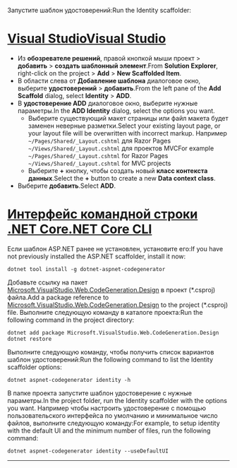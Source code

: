 <span data-ttu-id="ccb41-101">Запустите шаблон удостоверений:</span><span class="sxs-lookup"><span data-stu-id="ccb41-101">Run the Identity scaffolder:</span></span>

# <a name="visual-studiotabvisual-studio"></a>[<span data-ttu-id="ccb41-102">Visual Studio</span><span class="sxs-lookup"><span data-stu-id="ccb41-102">Visual Studio</span></span>](#tab/visual-studio)

* <span data-ttu-id="ccb41-103">Из **обозревателе решений**, правой кнопкой мыши проект > **добавить** > **создать шаблонный элемент**.</span><span class="sxs-lookup"><span data-stu-id="ccb41-103">From **Solution Explorer**, right-click on the project > **Add** > **New Scaffolded Item**.</span></span>
* <span data-ttu-id="ccb41-104">В области слева от **Добавление шаблона** диалоговое окно, выберите **удостоверений** > **добавить**.</span><span class="sxs-lookup"><span data-stu-id="ccb41-104">From the left pane of the **Add Scaffold** dialog, select **Identity** > **ADD**.</span></span>
* <span data-ttu-id="ccb41-105">В **удостоверение ADD** диалоговое окно, выберите нужные параметры.</span><span class="sxs-lookup"><span data-stu-id="ccb41-105">In the **ADD Identity** dialog, select the options you want.</span></span>
  * <span data-ttu-id="ccb41-106">Выберите существующий макет страницы или файл макета будет заменен неверные разметки.</span><span class="sxs-lookup"><span data-stu-id="ccb41-106">Select your existing layout page, or your layout file will be overwritten with incorrect markup.</span></span> <span data-ttu-id="ccb41-107">Например `~/Pages/Shared/_Layout.cshtml` для Razor Pages `~/Views/Shared/_Layout.cshtml` для проектов MVC</span><span class="sxs-lookup"><span data-stu-id="ccb41-107">For example `~/Pages/Shared/_Layout.cshtml` for Razor Pages `~/Views/Shared/_Layout.cshtml` for MVC projects</span></span>
  * <span data-ttu-id="ccb41-108">Выберите **+** кнопку, чтобы создать новый **класс контекста данных**.</span><span class="sxs-lookup"><span data-stu-id="ccb41-108">Select the **+** button to create a new **Data context class**.</span></span>
* <span data-ttu-id="ccb41-109">Выберите **добавить**.</span><span class="sxs-lookup"><span data-stu-id="ccb41-109">Select **ADD**.</span></span>

# <a name="net-core-clitabnetcore-cli"></a>[<span data-ttu-id="ccb41-110">Интерфейс командной строки .NET Core</span><span class="sxs-lookup"><span data-stu-id="ccb41-110">.NET Core CLI</span></span>](#tab/netcore-cli)

<span data-ttu-id="ccb41-111">Если шаблон ASP.NET ранее не установлен, установите его:</span><span class="sxs-lookup"><span data-stu-id="ccb41-111">If you have not previously installed the ASP.NET scaffolder, install it now:</span></span>

```cli
dotnet tool install -g dotnet-aspnet-codegenerator
```

<span data-ttu-id="ccb41-112">Добавьте ссылку на пакет [Microsoft.VisualStudio.Web.CodeGeneration.Design](https://www.nuget.org/packages/Microsoft.VisualStudio.Web.CodeGeneration.Design/) в проект (\*.csproj) файла.</span><span class="sxs-lookup"><span data-stu-id="ccb41-112">Add a package reference to [Microsoft.VisualStudio.Web.CodeGeneration.Design](https://www.nuget.org/packages/Microsoft.VisualStudio.Web.CodeGeneration.Design/) to the project (\*.csproj) file.</span></span> <span data-ttu-id="ccb41-113">Выполните следующую команду в каталоге проекта:</span><span class="sxs-lookup"><span data-stu-id="ccb41-113">Run the following command in the project directory:</span></span>

```cli
dotnet add package Microsoft.VisualStudio.Web.CodeGeneration.Design
dotnet restore
```

<span data-ttu-id="ccb41-114">Выполните следующую команду, чтобы получить список вариантов шаблон удостоверений:</span><span class="sxs-lookup"><span data-stu-id="ccb41-114">Run the following command to list the Identity scaffolder options:</span></span>

```cli
dotnet aspnet-codegenerator identity -h
```

<span data-ttu-id="ccb41-115">В папке проекта запустите шаблон удостоверение с нужные параметры.</span><span class="sxs-lookup"><span data-stu-id="ccb41-115">In the project folder, run the Identity scaffolder with the options you want.</span></span> <span data-ttu-id="ccb41-116">Например чтобы настроить удостоверение с помощью пользовательского интерфейса по умолчанию и минимальное число файлов, выполните следующую команду:</span><span class="sxs-lookup"><span data-stu-id="ccb41-116">For example, to setup identity with the default UI and the minimum number of files, run the following command:</span></span>

```cli
dotnet aspnet-codegenerator identity --useDefaultUI
```

-------------
